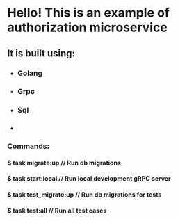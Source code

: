 <h1>Hello! This is an example of authorization microservice</h1>
<h2>It is built using:</h2>
<ul>
<li><h3>Golang</h3></li>
<li><h3>Grpc</h3></li>
<li><h3>Sql</h3></li>
<li><h3></h3></li>
</ul>
<h3>Commands: </h3>
<h4>$ task migrate:up // Run db migrations</h4>
<h4>$ task start:local // Run local development gRPC server</h4>
<h4>$ task test_migrate:up // Run db migrations for tests</h4>
<h4>$ task test:all // Run all test cases</h4>
